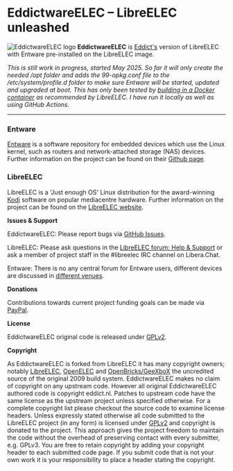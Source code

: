 # EddictwareELEC – LibreELEC unleashed

![EddictwareELEC logo](https://eddict.nl/images/EddictwareELEC/EddictwareELEC_64_transparent.png) **EddictwareELEC** is [Eddict's](https://github.com/Eddict) version of LibreELEC with Entware pre-installed on the LibreELEC image.

*This is still work in progress, started May 2025. So far it will only create the needed /opt folder and adds the 99-opkg.conf file to the /etc/system/profile.d folder to make sure Entware will be started, updated and upgraded at boot. This has only been tested by [building in a Docker container](https://wiki.libreelec.tv/development/build-docker) as recommended by LibreELEC. I have run it locally as well as using GitHub Actions.*

---
### Entware

[Entware](https://entware.net) is a software repository for embedded devices which use the Linux kernel, such as routers and network-attached storage (NAS) devices. Further information on the project can be found on their [Github page](https://github.com/Entware).

### LibreELEC

LibreELEC is a 'Just enough OS' Linux distribution for the award-winning [Kodi](https://kodi.tv) software on popular mediacentre hardware. Further information on the project can be found on the [LibreELEC website](https://libreelec.tv).


**Issues & Support**

EddictwareELEC: Please report bugs via [GitHub Issues](https://github.com/Eddict/LibreELEC.tv/issues).

LibreELEC: Please ask questions in the [LibreELEC forum: Help & Support](https://forum.libreelec.tv/forum-3.html) or ask a member of project staff in the #libreelec IRC channel on Libera.Chat.

Entware: There is no any central forum for Entware users, different devices are discussed in [different venues](https://github.com/Entware/Entware/wiki#contacts).

**Donations**

Contributions towards current project funding goals can be made via [PayPal](https://paypal.me/Eddict?message=Sponsoring+EddictwareELEC+project).

**License**

EddictwareELEC original code is released under [GPLv2](https://www.gnu.org/licenses/gpl-2.0.html).

**Copyright**

As EddictwareELEC is forked from LibreELEC it has many copyright owners; notably [LibreELEC](https://libreelec.tv), [OpenELEC](https://openelec.tv) and [OpenBricks/GeeXboX](https://github.com/OpenBricks/openbricks/blob/master/AUTHORS) the uncredited source of the original 2009 build system. EddictwareELEC makes no claim of copyright on any upstream code. However all original EddictwareELEC authored code is copyright eddict.nl. Patches to upstream code have the same license as the upstream project unless specified otherwise. For a complete copyright list please checkout the source code to examine license headers. Unless expressly stated otherwise all code submitted to the LibreELEC project (in any form) is licensed under [GPLv2](https://www.gnu.org/licenses/gpl-2.0.html) and copyright is donated to the project. This approach gives the project freedom to maintain the code without the overhead of preserving contact with every submitter, e.g. GPLv3. You are free to retain copyright by adding your copyright header to each submitted code page. If you submit code that is not your own work it is your responsibility to place a header stating the copyright.
